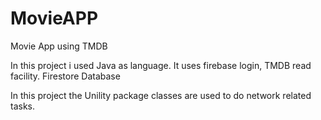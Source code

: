 # MovieAPP
Movie App using TMDB 

In this project i used Java as language.
It uses firebase login, TMDB read facility.
Firestore Database

In this project the Unility package classes are used to do network related tasks.
